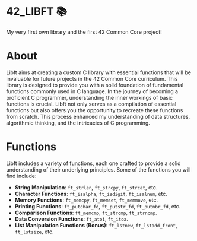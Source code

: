# 42_LIBFT 📚
My very first own library and the first 42 Common Core project!

# About 
Libft aims at creating a custom C library with essential functions that will be invaluable for future projects in the 42 Common Core curriculum. This library is designed to provide you with a solid foundation of fundamental functions commonly used in C language. In the journey of becoming a proficient C programmer, understanding the inner workings of basic functions is crucial. Libft not only serves as a compilation of essential functions but also offers you the opportunity to recreate these functions from scratch. This process enhanced my understanding of data structures, algorithmic thinking, and the intricacies of C programming.

# Functions 
Libft includes a variety of functions, each one crafted to provide a solid understanding of their underlying principles. Some of the functions you will find include:
- **String Manipulation**: `ft_strlen`, `ft_strcpy`, `ft_strcat`, etc.
- **Character Functions**: `ft_isalpha`, `ft_isdigit`, `ft_isalnum`, etc.
- **Memory Functions**: `ft_memcpy`, `ft_memset`, `ft_memmove`, etc.
- **Printing Functions**: `ft_putchar_fd`, `ft_putstr_fd`, `ft_putnbr_fd`, etc.
- **Comparison Functions**: `ft_memcmp`, `ft_strcmp`, `ft_strncmp`.
- **Data Conversion Functions**: `ft_atoi`, `ft_itoa`.
- **List Manipulation Functions (Bonus)**: `ft_lstnew`, `ft_lstadd_front`, `ft_lstsize`, etc.

  
